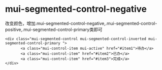 # mui-segmented-control-negative
改变颜色，增加.mui-segmented-control-negative,.mui-segmented-control-positive,.mui-segmented-control-primary类即可

```
<div class="mui-segmented-control mui-segmented-control-inverted mui-segmented-control-primary ">
       <a class="mui-control-item mui-active" href="#item1">待办</a>  
       <a class="mui-control-item" href="#item2">已办</a>
       <a class="mui-control-item" href="#item3">完成</a>
</div>
```
